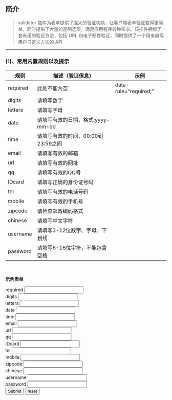 ## 简介
>validator 插件为表单提供了强大的验证功能，让客户端表单验证变得更简单，同时提供了大量的定制选项，满足应用程序各种需求。该插件捆绑了一套有用的验证方法，包括 URL 和电子邮件验证，同时提供了一个用来编写用户自定义方法的 API
---
### (1)、常用内置规则以及提示

|规则 | 描述（验证信息） |  示例|
|---|---|----|
|  required |  此处不能为空 | data-rule=“required;”  |
| digits | 请填写数字  | | 
| letters | 请填写字母 |  | 
| date  | 请填写有效的日期，格式:yyyy-mm-dd |  | 
| time | 请填写有效的时间，00:00到23:59之间 |  | 
| email  | 请填写有效的邮箱 |  | 
| url | 请填写有效的网址 |  | 
| qq   | 请填写有效的QQ号 |  | 
| IDcard | 请填写正确的身份证号码 |  | 
| tel | 请填写有效的电话号码 |  | 
| mobile  | 请填写有效的手机号 |  | 
| zipcode |   请检查邮政编码格式 |  | 
| chinese  |  请填写中文字符 |  | 
| username  |  请填写3-12位数字、字母、下划线 |  | 
| password | 请填写6-16位字符，不能包含空格 |  | 

<br/>


<b>示例表单</b>

<form id="form1" data-validator-option="{theme:'bootstrap', timely:2, stopOnError:true}">
    <div class="form-group">
        <label class="control-label">required</label>
        <input type="text" class="form-control" name="required"
        data-rule="required;"
        data-tip="必填"
        >
    </div>
    <div class="form-group">
        <label class="control-label">digits</label>
        <input type="text" class="form-control" name="digits"
        data-rule="required;digits;"
        data-tip="只能是数字"
        >
    </div>
    <div class="form-group">
        <label class="control-label">letters</label>
        <input type="text" class="form-control" name="letters"
        data-rule="required;letters;"
         data-tip="只能是字母"
        >
    </div>
    <div class="form-group">
        <label class="control-label">date</label>
        <input type="text" class="form-control" name="date"
        data-rule="required;date;"
        data-tip="只能是真确的日期格式"
        >
    </div>
    <div class="form-group">
        <label class="control-label">time</label>
        <input type="text" class="form-control" name="time"
        data-rule="required;time;"
        data-tip="只能是真确的时间格式"
        >
    </div>
    <div class="form-group">
        <label class="control-label">email</label>
        <input type="text" class="form-control" name="email"
        data-rule="required;email;"
        data-tip="只能是真确的邮箱格式"
        >
    </div>
    <div class="form-group">
        <label class="control-label">url</label>
        <input type="text" class="form-control" name="url"
        data-rule="required;url;"
        data-tip="只能是真确的url"
        >
    </div>
    <div class="form-group">
        <label class="control-label">qq</label>
        <input type="text" class="form-control" name="qq"
        data-rule="required;qq;"
        data-tip="只能是真确的qq号"
        >
    </div>
    <div class="form-group">
        <label class="control-label">IDcard</label>
        <input type="text" class="form-control" name="IDcard"
        data-rule="required;IDcard;"
        data-tip="只能是真确的身份证号"
        >
    </div>
    <div class="form-group">
        <label class="control-label">tel</label>
        <input type="text" class="form-control" name="tel"
        data-rule="required;tel;"
        data-tip="只能是真确的电话号码"
        >
    </div>
    <div class="form-group">
        <label class="control-label">mobile</label>
        <input type="text" class="form-control" name="mobile"
        data-rule="required;mobile;"
        data-tip="只能是真确的手机号"
        >
    </div>
     <div class="form-group">
        <label class="control-label">zipcode</label>
        <input type="text" class="form-control" name="zipcode"
        data-rule="required;zipcode;"
        data-tip="只能是真确的邮政编码"
        >
    </div>
     <div class="form-group">
        <label class="control-label">chinese</label>
        <input type="text" class="form-control" name="chinese"
        data-rule="required;chinese;"
        data-tip="只能是中文字符"
        >
    </div>
     <div class="form-group">
        <label class="control-label">username</label>
        <input type="text" class="form-control" name="username"
        data-rule="required;username;"
        data-tip="请填写3-12位数字、字母、下划线"
        >
    </div>
    <div class="form-group">
        <label class="control-label">password</label>
        <input type="text" class="form-control" name="password"
        data-rule="required;password;"
        data-tip="请填写6-16位字符，不能包含空格"
        >
    </div>
    <div class="form-group">
        <button type="submit" class="btn btn-primary">Submit</button>
        <button type="reset" class="btn btn-default">reset</button>
    </div>
</form>
<br/>

